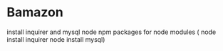 # Bamazon

install inquirer and mysql node npm packages for node modules
( node install inquirer      node install mysql)
